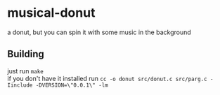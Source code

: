 # musical-donut
a donut, but you can spin it with some music in the background

## Building
just run `make`\
if you don't have it installed run `cc -o donut src/donut.c src/parg.c -Iinclude -DVERSION=\"0.0.1\" -lm`
